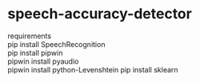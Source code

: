 # speech-accuracy-detector


requirements<br>
pip install SpeechRecognition<br>
pip install pipwin<br>
pipwin install pyaudio<br>
pipwin install python-Levenshtein
pip install sklearn
